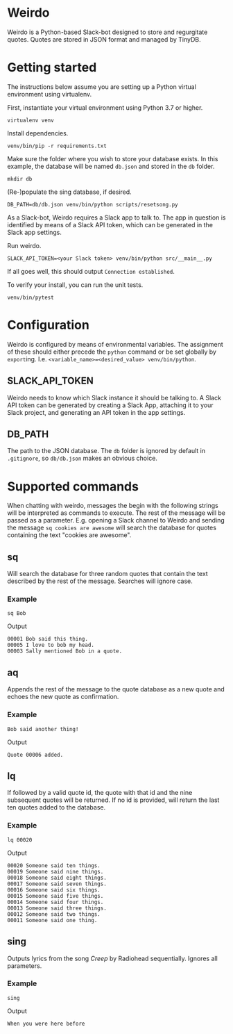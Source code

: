 # Weirdo
Weirdo is a Python-based Slack-bot designed to store and regurgitate quotes. Quotes are stored in JSON format and managed by TinyDB. 


# Getting started
The instructions below assume you are setting up a Python virtual environment using virtualenv.

First, instantiate your virtual environment using Python 3.7 or higher.
```
virtualenv venv
```
Install dependencies.
```
venv/bin/pip -r requirements.txt
```
Make sure the folder where you wish to store your database exists. In this example, the database will be named `db.json` and stored in the `db` folder. 
```
mkdir db
```
(Re-)populate the sing database, if desired.
```
DB_PATH=db/db.json venv/bin/python scripts/resetsong.py
```

As a Slack-bot, Weirdo requires a Slack app to talk to. The app in question is identified by means of a Slack API token, which can be generated in the Slack app settings. 

Run weirdo.
```
SLACK_API_TOKEN=<your Slack token> venv/bin/python src/__main__.py
```
If all goes well, this should output `Connection established`.

To verify your install, you can run the unit tests.
```
venv/bin/pytest
```


# Configuration
Weirdo is configured by means of environmental variables. The assignment of these should either precede the `python` command or be set globally by `export`ing. I.e. `<variable_name>=<desired_value> venv/bin/python`.

## SLACK_API_TOKEN
Weirdo needs to know which Slack instance it should be talking to. A Slack API token can be generated by creating a Slack App, attaching it to your Slack project, and generating an API token in the app settings. 

## DB_PATH
The path to the JSON database. The `db` folder is ignored by default in `.gitignore`, so `db/db.json` makes an obvious choice.


# Supported commands

When chatting with weirdo, messages the begin with the following strings will be interpreted as commands to execute. The rest of the message will be passed as a parameter. E.g. opening a Slack channel to Weirdo and sending the message `sq cookies are awesome` will search the database for quotes containing the text "cookies are awesome". 

## sq
Will search the database for three random quotes that contain the text described by the rest of the message. Searches will ignore case.

### Example
```
sq Bob
```
Output
```
00001 Bob said this thing.
00005 I love to bob my head.
00003 Sally mentioned Bob in a quote.
```


## aq
Appends the rest of the message to the quote database as a new quote and echoes the new quote as confirmation. 

### Example
```
Bob said another thing!
```
Output
```
Quote 00006 added.
```


## lq
If followed by a valid quote id, the quote with that id and the nine subsequent quotes will be returned. If no id is provided, will return the last ten quotes added to the database. 

### Example 
```
lq 00020
```
Output
```
00020 Someone said ten things.
00019 Someone said nine things.
00018 Someone said eight things.
00017 Someone said seven things.
00016 Someone said six things.
00015 Someone said five things.
00014 Someone said four things.
00013 Someone said three things.
00012 Someone said two things.
00011 Someone said one thing.
```


## sing
Outputs lyrics from the song _Creep_ by Radiohead sequentially. Ignores all parameters. 

### Example
```
sing
```
Output
```
When you were here before
```
